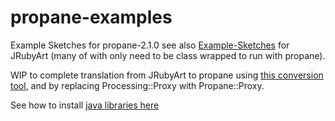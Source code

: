 # propane-examples
Example Sketches for propane-2.1.0 see also [Example-Sketches][examples] for JRubyArt (many of with only need to be class wrapped to run with propane).

WIP to complete translation from JRubyArt to propane using [this conversion tool][conversion], and by replacing Processing::Proxy with Propane::Proxy.

See how to install [java libraries here][contributed]


[conversion]:https://gist.github.com/monkstone/6f61ecf6c0f222d9b80250bd60a8c84f
[examples]:https://github.com/ruby-processing/JRubyArt-examples
[contributed]:https://ruby-processing.github.io/propane/contributed
